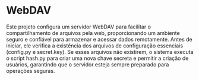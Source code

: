 # WebDAV
 Este projeto configura um servidor WebDAV para facilitar o compartilhamento de arquivos pela web, proporcionando um ambiente seguro e confiável para armazenar e acessar dados remotamente. Antes de iniciar, ele verifica a existência dos arquivos de configuração essenciais (config.py e secret.key). Se esses arquivos não existirem, o sistema executa o script hash.py para criar uma nova chave secreta e permitir a criação de usuários, garantindo que o servidor esteja sempre preparado para operações seguras.
